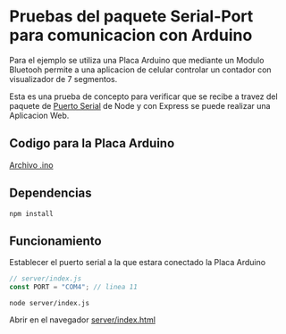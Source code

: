 # Pruebas del paquete Serial-Port para comunicacion con Arduino

Para el ejemplo se utiliza una Placa Arduino que mediante un Modulo Bluetooh permite a una aplicacion de celular controlar un contador con visualizador de 7 segmentos.

Esta es una prueba de concepto para verificar que se recibe a travez del paquete de [Puerto Serial](https://serialport.io/) de Node y con Express se puede realizar una Aplicacion Web.

## Codigo para la Placa Arduino

[Archivo .ino](./codigo_arduino/contador_con_visualizador_controlado_por_bluetooh/contador_con_visualizador_controlado_por_bluetooh.ino)

## Dependencias

```console
npm install
```

## Funcionamiento

Establecer el puerto serial a la que estara conectado la Placa Arduino

```js
// server/index.js
const PORT = "COM4"; // linea 11
```

```console
node server/index.js
```

Abrir en el navegador [server/index.html](server/index.html)
